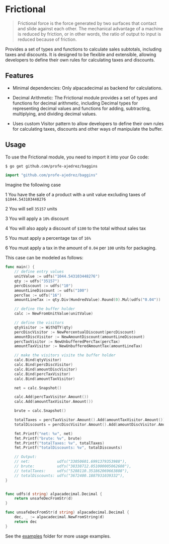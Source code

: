 # Frictional 

> Frictional force is the force generated by two surfaces that contact and slide against each other. The mechanical advantage of a machine is reduced by friction, or in other words, the ratio of output to input is reduced because of friction.

Provides a set of types and functions to calculate sales subtotals, including taxes and discounts. It is designed to be flexible and extensible, allowing developers to define their own rules for calculating taxes and discounts.

## Features

* Minimal dependencies: Only alpacadecimal as backend for calculations.

* Decimal Arithmetic: The Frictional module provides a set of types and functions for decimal arithmetic, including Decimal types for representing decimal values and functions for adding, subtracting, multiplying, and dividing decimal values.

* Uses custom Visitor pattern to allow developers to define their own rules for calculating taxes, discounts and other ways of manipulate the buffer.

## Usage 

To use the Frictional module, you need to import it into your Go code:

```bash
$ go get github.com/profe-ajedrez/baggins
```

```Go
import "github.com/profe-ajedrez/baggins"
```

Imagine the following case 

1 You have the sale of a product with a unit value excluding taxes of `$1044.543103448276`

2 You will sell `35157` units 

3 You will apply a `10%` discount 

4 You will also apply a discount of `$100` to the total without sales tax 

5 You must apply a percentage tax of `16%`

6 You must apply a tax in the amount of `0.04` per `100` units for packaging.

 This case can be modeled as follows:


```go
func main() {
	// define entry values
	unitValue := udfs("1044.543103448276")
	qty := udfs("35157")
	percDiscount := udfs("10")
	amountLineDiscount := udfs("100")
	percTax := udfs("16")
	amountLineTax := qty.Div(HundredValue).Round(0).Mul(udfs("0.04"))

	// define the buffer holder
	calc := NewFromUnitValue(unitValue)

	// define the visitors
	qtyVisitor := WithQTY(qty)
	percDiscVisitor := NewPercentualDiscount(percDiscount)
	amountDiscVisitor := NewAmountDiscount(amountLineDiscount)
	percTaxVisitor := NewUnbufferedPercTax(percTax)
	amountTaxVisitor := NewUnbufferedAmountTax(amountLineTax)

	// make the visitors visite the buffer holder
	calc.Bind(qtyVisitor)
	calc.Bind(percDiscVisitor)
	calc.Bind(amountDiscVisitor)
	calc.Bind(percTaxVisitor)
	calc.Bind(amountTaxVisitor)

	net = calc.Snapshot()

	calc.Add(percTaxVisitor.Amount())
	calc.Add(amountTaxVisitor.Amount())

	brute = calc.Snapshot()

	totalTaxes = percTaxVisitor.Amount().Add(amountTaxVisitor.Amount())
	totalDiscounts = percDiscVisitor.Amount().Add(amountDiscVisitor.Amount())

	fmt.Printf("net: %v", net)
	fmt.Printf("brute: %v", brute)
	fmt.Printf("totalTaxes: %v", totalTaxes)
	fmt.Printf("totalDiscounts: %v", totalDiscounts)

	// Output:
	// net:            udfs("33050601.6991379353988"),
	// brute:          udfs("38338712.051000005062608"),
	// totalTaxes:     udfs("5288110.351862069663808"),
	// totalDiscounts: udfs("3672400.1887931039332"),
}


func udfs(d string) alpacadecimal.Decimal {
	return unsafeDecFromStr(d)
}

func unsafeDecFromStr(d string) alpacadecimal.Decimal {
	dec, _ := alpacadecimal.NewFromString(d)
	return dec
}


```


See the [examples](examples) folder for more usage examples.

